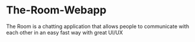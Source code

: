 # The-Room-Webapp
The Room is a chatting application that allows people to communicate with each other in an easy fast way with great UI/UX
